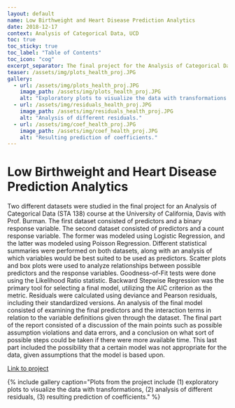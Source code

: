 ```yaml
---
layout: default
name: Low Birthweight and Heart Disease Prediction Analytics
date: 2018-12-17
context: Analysis of Categorical Data, UCD
toc: true
toc_sticky: true
toc_label: "Table of Contents"
toc_icon: "cog"
excerpt_separator: The final project for the Analysis of Categorical Data (STA 138) course, utilizing logistic regression and Poisson regression.
teaser: /assets/img/plots_health_proj.JPG
gallery:
  - url: /assets/img/plots_health_proj.JPG
    image_path: /assets/img/plots_health_proj.JPG
    alt: "Exploratory plots to visualize the data with transformations."
  - url: /assets/img/residuals_health_proj.JPG
    image_path: /assets/img/residuals_health_proj.JPG
    alt: "Analysis of different residuals."
  - url: /assets/img/coef_health_proj.JPG
    image_path: /assets/img/coef_health_proj.JPG
    alt: "Resulting prediction of coefficients."
---
```

# Low Birthweight and Heart Disease Prediction Analytics

Two different datasets were studied in the final project for an Analysis of Categorical Data (STA 138) course at the University of California, Davis with Prof. Burman. The first dataset consisted of predictors and a binary response variable. The second dataset consisted of predictors and a count response variable. The former was modeled using Logistic Regression, and the latter was modeled using Poisson Regression. Different statistical summaries were performed on both datasets, along with an analysis of which variables would be best suited to be used as predictors. Scatter plots and box plots were used to analyze relationships between possible predictors and the response variables. Goodness-of-Fit tests were done using the Likelihood Ratio statistic. Backward Stepwise Regression was the primary tool for selecting a final model, utilizing the AIC criterion as the metric. Residuals were calculated using deviance and Pearson residuals, including their standardized versions. An analysis of the final model consisted of examining the final predictors and the interaction terms in relation to the variable definitions given through the dataset. The final part of the report consisted of a discussion of the main points such as possible assumption violations and data errors, and a conclusion on what sort of possible steps could be taken if there were more available time. This last part included the possibility that a certain model was not appropriate for the data, given assumptions that the model is based upon.

[Link to project](https://github.com/qzyu999/analysis-of-categorical-data-ucd-fall-18/blob/master/project/proj_pdf.pdf)

{% include gallery caption="Plots from the project include (1) exploratory plots to visualize the data with transformations, (2) analysis of different residuals, (3) resulting prediction of coefficients." %}

